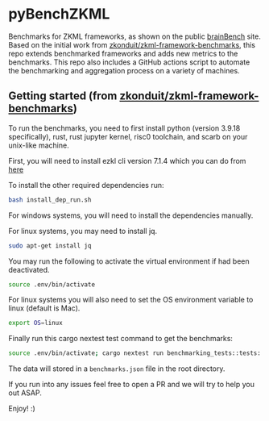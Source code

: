 # pyBenchZKML

Benchmarks for ZKML frameworks, as shown on the public [brainBench] site. Based on the initial work from [zkonduit/zkml-framework-benchmarks], this repo extends benchmarked frameworks and adds new metrics to the benchmarks. This repo also includes a GitHub actions script to automate the benchmarking and aggregation process on a variety of machines.

## Getting started (from [zkonduit/zkml-framework-benchmarks])

To run the benchmarks, you need to first install python (version 3.9.18 specifically), rust, rust jupyter kernel, risc0 toolchain, and scarb on your unix-like machine.

First, you will need to install ezkl cli version 7.1.4 which you can do from [here](https://github.com/zkonduit/ezkl/releases/tag/v7.1.4)

To install the other required dependencies run:

```bash
bash install_dep_run.sh
```

For windows systems, you will need to install the dependencies manually.

For linux systems, you may need to install jq.

```bash
sudo apt-get install jq
```

You may run the following to activate the virtual environment if had been deactivated.

```bash
source .env/bin/activate
```

For linux systems you will also need to set the OS environment variable to linux (default is Mac).

```bash
export OS=linux
```

Finally run this cargo nextest test command to get the benchmarks:

```bash
source .env/bin/activate; cargo nextest run benchmarking_tests::tests::run_benchmarks_ --no-capture
```

The data will stored in a `benchmarks.json` file in the root directory.

If you run into any issues feel free to open a PR and we will try to help you out ASAP.

Enjoy! :)

[brainBench]: https://brainbench.xyz/ "brainBench site"
[zkonduit/zkml-framework-benchmarks]: https://github.com/zkonduit/zkml-framework-benchmarks "ZKML Framework Benchmarks Repo"
